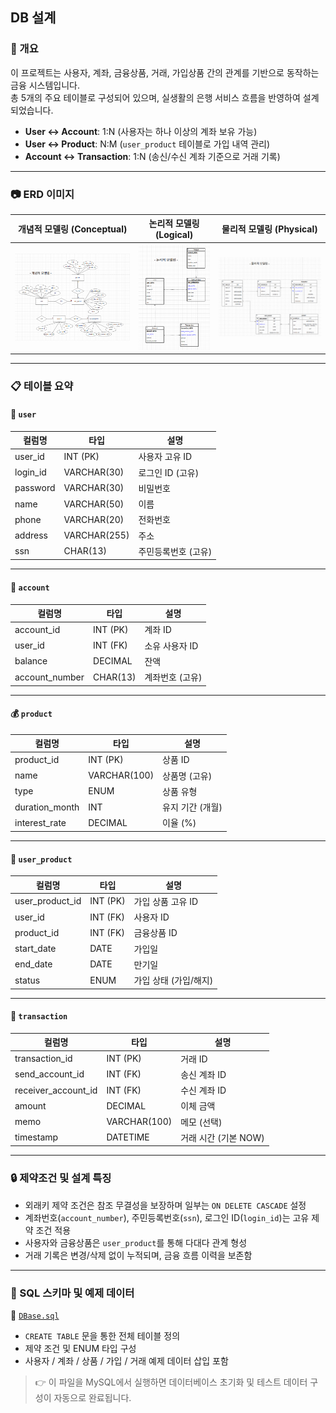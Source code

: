 ## DB 설계

### 📌 개요

이 프로젝트는 사용자, 계좌, 금융상품, 거래, 가입상품 간의 관계를 기반으로 동작하는 금융 시스템입니다.  
총 5개의 주요 테이블로 구성되어 있으며, 실생활의 은행 서비스 흐름을 반영하여 설계되었습니다.

- **User ↔ Account**: 1:N (사용자는 하나 이상의 계좌 보유 가능)
- **User ↔ Product**: N:M (`user_product` 테이블로 가입 내역 관리)
- **Account ↔ Transaction**: 1:N (송신/수신 계좌 기준으로 거래 기록)

---

### 📷 ERD 이미지

| 개념적 모델링 (Conceptual) | 논리적 모델링 (Logical)                 | 물리적 모델링 (Physical)                  |
|-----------------------------|-----------------------------------|-------------------------------------|
| ![Conceptual ERD](ERD/conceptual_ERD.png) | ![Logical ERD](ERD/logical_ERD.png) | ![Physical ERD](ERD/physical_ERD.png) |


---

### 📋 테이블 요약

#### 👤 `user`

| 컬럼명   | 타입       | 설명              |
|----------|------------|-------------------|
| user_id  | INT (PK)   | 사용자 고유 ID     |
| login_id | VARCHAR(30)| 로그인 ID (고유)   |
| password | VARCHAR(30)| 비밀번호           |
| name     | VARCHAR(50)| 이름               |
| phone    | VARCHAR(20)| 전화번호           |
| address  | VARCHAR(255)| 주소              |
| ssn      | CHAR(13)   | 주민등록번호 (고유) |

---

#### 🏦 `account`

| 컬럼명        | 타입       | 설명             |
|----------------|------------|------------------|
| account_id     | INT (PK)   | 계좌 ID          |
| user_id        | INT (FK)   | 소유 사용자 ID   |
| balance        | DECIMAL    | 잔액             |
| account_number | CHAR(13)   | 계좌번호 (고유)  |

---

#### 💰 `product`

| 컬럼명         | 타입       | 설명              |
|----------------|------------|-------------------|
| product_id     | INT (PK)   | 상품 ID           |
| name           | VARCHAR(100)| 상품명 (고유)     |
| type           | ENUM       | 상품 유형         |
| duration_month | INT        | 유지 기간 (개월)  |
| interest_rate  | DECIMAL    | 이율 (%)          |

---

#### 📄 `user_product`

| 컬럼명         | 타입     | 설명                  |
|----------------|----------|------------------------|
| user_product_id| INT (PK) | 가입 상품 고유 ID      |
| user_id        | INT (FK) | 사용자 ID             |
| product_id     | INT (FK) | 금융상품 ID           |
| start_date     | DATE     | 가입일                |
| end_date       | DATE     | 만기일                |
| status         | ENUM     | 가입 상태 (가입/해지)  |

---

#### 🔁 `transaction`

| 컬럼명             | 타입       | 설명                 |
|--------------------|------------|----------------------|
| transaction_id     | INT (PK)   | 거래 ID              |
| send_account_id    | INT (FK)   | 송신 계좌 ID         |
| receiver_account_id| INT (FK)   | 수신 계좌 ID         |
| amount             | DECIMAL    | 이체 금액            |
| memo               | VARCHAR(100)| 메모 (선택)          |
| timestamp          | DATETIME   | 거래 시간 (기본 NOW) |

---

### 🔒 제약조건 및 설계 특징

- 외래키 제약 조건은 참조 무결성을 보장하며 일부는 `ON DELETE CASCADE` 설정
- 계좌번호(`account_number`), 주민등록번호(`ssn`), 로그인 ID(`login_id`)는 고유 제약 조건 적용
- 사용자와 금융상품은 `user_product`를 통해 다대다 관계 형성
- 거래 기록은 변경/삭제 없이 누적되며, 금융 흐름 이력을 보존함

---

### 💾 SQL 스키마 및 예제 데이터

📄 [`DBase.sql`](../DBase.sql)

- `CREATE TABLE` 문을 통한 전체 테이블 정의
- 제약 조건 및 ENUM 타입 구성
- 사용자 / 계좌 / 상품 / 가입 / 거래 예제 데이터 삽입 포함

> 👉 이 파일을 MySQL에서 실행하면 데이터베이스 초기화 및 테스트 데이터 구성이 자동으로 완료됩니다.
